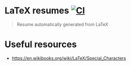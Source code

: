 # LaTeX resumes [![CI](https://github.com/dminca/latex-resume/actions/workflows/main.yml/badge.svg?branch=main)](https://github.com/dminca/latex-resume/actions/workflows/main.yml)

> Resume automatically generated from LaTeX

# Useful resources

* https://en.wikibooks.org/wiki/LaTeX/Special_Characters
